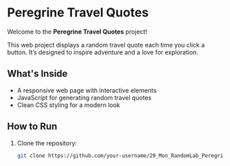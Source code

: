 # Peregrine Travel Quotes

Welcome to the **Peregrine Travel Quotes** project!

This web project displays a random travel quote each time you click a button. It’s designed to inspire adventure and a love for exploration.

## What's Inside
- A responsive web page with interactive elements
- JavaScript for generating random travel quotes
- Clean CSS styling for a modern look

## How to Run

1. Clone the repository:
   ```bash
   git clone https://github.com/your-username/29_Mon_RandomLab_Peregrine.git
